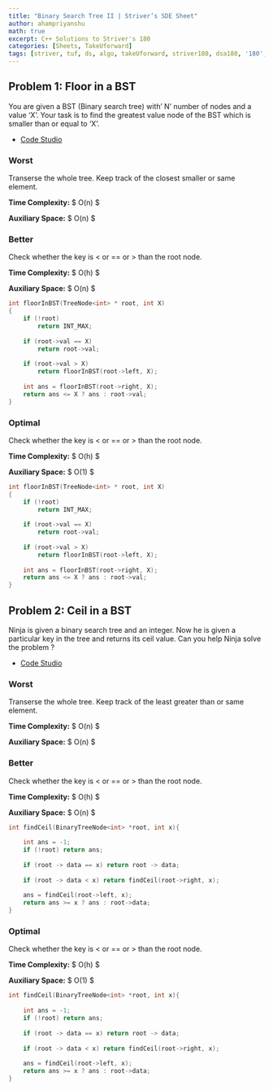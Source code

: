 ```yaml
---
title: "Binary Search Tree II | Striver’s SDE Sheet"
author: ahampriyanshu
math: true
excerpt: C++ Solutions to Striver's 180
categories: [Sheets, TakeUforward]
tags: [striver, tuf, ds, algo, takeUforward, striver180, dsa180, '180', Linked, List, day, '2']
---
```


## Problem 1: Floor in a BST

You are given a BST (Binary search tree) with’ N’ number of nodes and a value ‘X’. Your task is to find the greatest value node of the BST which is smaller than or equal to ‘X’.

* [Code Studio](https://www.codingninjas.com/codestudio/problems/920457)

### Worst

Transerse the whole tree. Keep track of the closest smaller or same element.

**Time Complexity:** $ O(n) $

**Auxiliary Space:** $ O(n) $

### Better

Check whether the key is < or == or > than the root node.

**Time Complexity:** $ O(h) $ 

**Auxiliary Space:** $ O(n) $

```cpp
int floorInBST(TreeNode<int> * root, int X)
{
    if (!root)
        return INT_MAX;
 
    if (root->val == X)
        return root->val;
 
    if (root->val > X)
        return floorInBST(root->left, X);
 
    int ans = floorInBST(root->right, X);
    return ans <= X ? ans : root->val;
}
```

### Optimal 

Check whether the key is < or == or > than the root node.

**Time Complexity:** $ O(h) $ 

**Auxiliary Space:** $ O(1) $

```cpp
int floorInBST(TreeNode<int> * root, int X)
{
    if (!root)
        return INT_MAX;
 
    if (root->val == X)
        return root->val;
 
    if (root->val > X)
        return floorInBST(root->left, X);
 
    int ans = floorInBST(root->right, X);
    return ans <= X ? ans : root->val;
}
```

## Problem 2: Ceil in a BST

Ninja is given a binary search tree and an integer. Now he is given a particular key in the tree and returns its ceil value. Can you help Ninja solve the problem ?

* [Code Studio](https://www.codingninjas.com/codestudio/problems/ceil-from-bst_920464)

### Worst

Transerse the whole tree. Keep track of the least greater than or same element.

**Time Complexity:** $ O(n) $ 

**Auxiliary Space:** $ O(n) $

### Better

Check whether the key is < or == or > than the root node.

**Time Complexity:** $ O(h) $ 

**Auxiliary Space:** $ O(n) $

```cpp
int findCeil(BinaryTreeNode<int> *root, int x){
   
    int ans = -1;
    if (!root) return ans;
    
    if (root -> data == x) return root -> data;
    
    if (root -> data < x) return findCeil(root->right, x);
 
    ans = findCeil(root->left, x);
    return ans >= x ? ans : root->data;
}
```

### Optimal 

Check whether the key is < or == or > than the root node.

**Time Complexity:** $ O(h) $ 

**Auxiliary Space:** $ O(1) $

```cpp
int findCeil(BinaryTreeNode<int> *root, int x){
   
    int ans = -1;
    if (!root) return ans;
    
    if (root -> data == x) return root -> data;
    
    if (root -> data < x) return findCeil(root->right, x);
 
    ans = findCeil(root->left, x);
    return ans >= x ? ans : root->data;
}
```